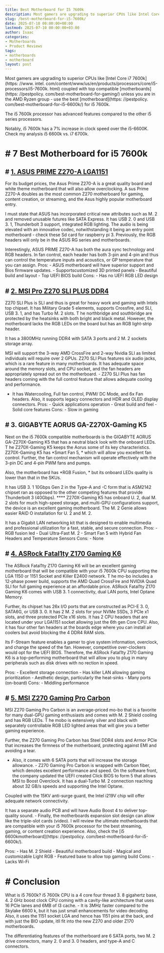 ```yaml
---
title: Best Motherboard for I5 7600k
description: Most gamers are upgrading to superior CPUs like Intel Core i7 7600k coupled with top compatible motherboards unless you are in the AMD Ryzen group - use the...
slug: /best-motherboard-for-i5-7600k/
date: 2025-07-10 00:00:00+00:00
lastmod: 2025-07-10 00:00:00+03:00
author: Isaac
categories:
- Motherboards
- Product Reviews
tags:
- motherboards
- motherboard
layout: post
---
```


Most gamers are upgrading to superior CPUs like [Intel Core i7 7600k](https: //www. intel. com/content/www/us/en/products/processors/core/i5-processors/i5-7600k. html) coupled with top compatible [motherboards](https: //pestpolicy. com/best-motherboard-for-gaming/) unless you are in the AMD Ryzen group - use the best [motherboard](https: //pestpolicy. com/best-motherboard-for-i5-6600k/) for i5 7600k.

The i5 7600k processor has advanced features compared to the other i5 series processors.

Notably, i5 7600k has a 7% increase in clock speed over the i5-6600K. Check my analysis i5 6600k vs. i7 6700k.

# # 7 Best Motherboard for i5 7600k

## # [1. ASUS PRIME Z270-A LGA1151](https://www.amazon.com/dp/B01NGTYV2Q/?tag=p-policy-20)

For its budget prices, the Asus Prime Z270-A is a great quality board and white theme motherboard that will also allow overclocking. A sus Prime Z270-A doubles as the most common Z270 motherboard for gaming, content creation, or streaming, and the Asus highly popular motherboard entry.

I must state that ASUS has incorporated critical new attributes such as M. 2 and removed unusable futures like SATA Express. It has USB 2. 0 and USB 3. 1, Thunderbolt 3 support, integrated RGB lighting. The audio is being elevated with an innovative codec, notwithstanding it being an entry point motherboard - check these Sd card for raspberry pi 3. Previously, the RGB headers will only be in the ASUS RG series and motherboards.

Interestingly, ASUS PRIME Z270-A has both the aura sync technology and RGB headers. In fan control, each header has both 3-pin and 4-pin and thus can control the temperature inputs and acoustics, or GP temperature that you can assign. Pros: - ASUS motherboard will have superior support and Bios firmware updates. - Supportscustomized 3D printed panels - Beautiful build and layout - Top UEFI BIOS build Cons: - Has no UEFI RGB LED design

## # [2. MSI Pro Z270 SLI PLUS DDR4](https://www.amazon.com/dp/B01MR32I8L/?tag=p-policy-20)

Z270 SLI Plus is SLI and thus is great for heavy work and gaming with Intels top chipset. It has Military Grade 5 elements, supports Crossfire, and SLI, USB 3. 1, and has Turbo M. 2 slots. T he northbridge and southbridge are protected by the heatsinks with both bright and black metal. However, the motherboard lacks the RGB LEDs on the board but has an RGB light-strip header.

It has a 3800MHz running DDR4 with SATA 3 ports and 2 M. 2 sockets storage array.

MSI will support the 3-way AMD CrossFire and 2-way Nvidia SLI as limited individuals will require over 2 GPUs. Z270 SLI Plus features six audio jacks, which is a rare feature in many motherboards. It has adequate space around the memory slots, and CPU socket, and the fan headers are appropriately spread out on the motherboard. - Z270 SLI Plus has fan headers coming with the full control feature that allows adequate cooling and performance.

- It has Watercooling, Full fan control, PWM/ DC Mode, and 6x Fan headers. Also, it supports legacy connectors and HDR and OLED display connectors. Pros: - Quick applications operation - Great build and feel - Solid core features Cons: - Slow in gaming

## # **3. GIGABYTE AORUS GA-Z270X-Gaming K5**

Next on the i5 7600k compatible motherboards is the GIGABYTE AORUS GA-Z270X-Gaming K5 that has a neutral black look with the onboard LEDs. T he Z270X-Gaming K5 keeps the Aorus some of its key characteristics. Z270X-Gaming K5 has *Smart Fan 5, * which will allow you excellent fan control. Further, the fan control mechanism will operate effectively with the 3-pin DC and 4-pin PWM fans and pumps.

Also, the motherboard has *RGB Fusion, * but its onboard LEDs quality is lower than that in the SKUs.

It has USB 3. 1 10Gbps Gen 2 in the Type-A and -C form that is ASM2142 chipset ran as opposed to the other competing features that provide Thunderbolt 3 (40Gbps). **** Z270X-Gaming K5 has onboard U. 2, dual M. 2 slots for much high-speed storage, and multi-GPU configurations support, the device is an excellent gaming motherboard. The M. 2 Genie allows easier RAID O installation for U. 2 and M. 2.

It has a Gigabit LAN networking kit that is designed to enable multimedia and professional utilization for a fast, stable, and secure connection. Pros: - RGB fusion led - Dual Ultra-Fast M. 2 - Smart Fan 5 with Hybrid Fan Headers and Temperature Sensors Cons: - None

## # [4. ASRock Fatal1ty Z170 Gaming K6](https://www.amazon.com/dp/B013M795RG/?tag=p-policy-20)

The ASRock Fatal1ty Z170 Gaming K6 will be an excellent gaming motherboard that will be compatible with your i5 7600k CPU supporting the LGA 1150 or 1151 Socket and Killer E2400 network. T he mo-bo includes a 12-phase power build, supports the AMD Quad CrossFire and NVIDIA Quad SLI for full gaming experience at an affordable price. ASRock Fatal1ty Z170 Gaming K6 comes with USB 3. 1 connectivity, dual LAN ports, Intel Optane Memory.

Further, its chipset has 26x I/O ports that are constructed as PCI-E 3. 0, SATA6G, or USB 3. 0. It has 2 M. 2 slots for your NVMe SSDs, 3 PCIe x1 slots, and three protected PCIe x16 slots. It has 2 CPU headers that are located under your LGA1151 socket allowing just the 6th gen Core CPU. Also, it has four other fan headers at the boards edge where you can install air coolers but avoid blocking the 4 DDR4 RAM slots.

Its F-Stream feature enables a gamer to give system information, overclock, and change the speed of the fan. However, competitive over-clockers would opt for the UEFI BIOS. Therefore, the ASRock Fatal1ty Z170 Gaming K6 is a top-performing motherboard that will allow you to plug in many peripherals such as disk drives with no rection in speed.

Pros: - Excellent storage connection - Has killer LAN allowing gaming prioritization - Aesthetic design, particularly the heat-sinks - Many ports (on-board) Cons: - Middling performance

## # [5. MSI Z270 Gaming Pro Carbon](https://www.amazon.com/dp/B01MY58BS3/?tag=p-policy-20)

MSI Z270 Gaming Pro Carbon is an average-priced mo-bo that is a favorite for many dual-GPU gaming enthusiasts and comes with M. 2 Shield cooling and has RGB LEDs. T he mobo is extensively silver and black with separately controllable RGB LED lighted areas that will give you a better gaming experience.

Further, the Z270 Gaming Pro Carbon has Steel DDR4 slots and Armor PCIe that increases the firmness of the motherboard, protecting against EMI and avoiding a tear.

- Also, it comes with 6 SATA ports that will increase the storage allowance. - Z270 Gaming Pro Carbon is wrapped with Carbon fiber, which denotes excellent performance and speed. On the software front, the company updated the UEFI created Click BIOS to form 5 that allows MSI to Boost Overclock. It has a dual-Turbo M. 2 connection reaching about 32 GB/s speeds and supporting the Intel Optane.

Coupled with the 15KV anti-surge guard, the Intel i219V chip will offer adequate network connectivity.

It has a separate audio PCB and will have Audio Boost 4 to deliver top-quality sound. - Finally, the motherboards expansion slot design can allow like the triple-slot cards (video). I will review the ultimate motherboards that are compatible with your i5 7600k processor for the best streaming, gaming, or content creation experience. Also, check the [i5 6600kmotherboard](https: //pestpolicy. com/best-motherboard-for-i5-6600k/).

Pros: - Has M. 2 Shield - Beautiful motherboard build - Magical and customizable Light RGB - Featured base to allow top gaming build Cons: - Lacks Wi-Fi

# # Conclusion

What is i5 7600k? i5 7600k CPU is a 4 core four thread 3. 8 gigahertz base, 4. 2 GHz boost clock CPU coming with a cavity-like architecture that uses 16 PCIe lanes and 6MB of l3 cache. - It is 3MHz faster compared to the Skylake 6600 k, but it has just small enhancements for video decoding. Also, it uses the 1151 socket LGA and hence has 1151 pins at the back, and with just the BIO update, itll fit into the new Z270 and older Z170 motherboards.

The differentiating features of the motherboard are 6 SATA ports, two M. 2 drive connectors, many 2. 0 and 3. 0 headers, and type-A and C connectors.
